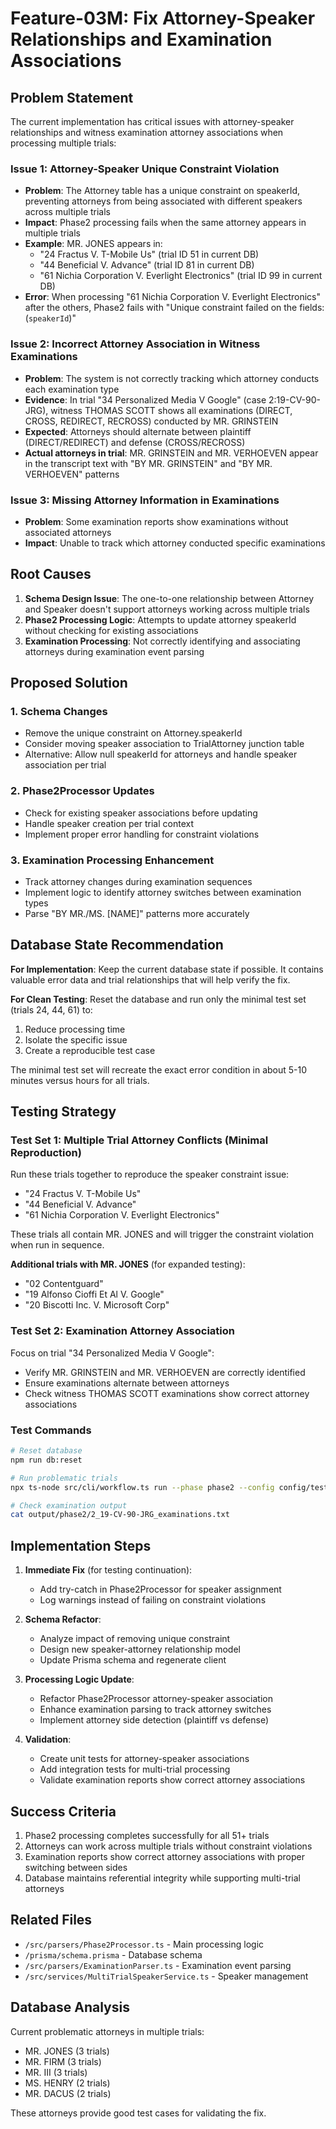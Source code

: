 # Feature-03M: Fix Attorney-Speaker Relationships and Examination Associations

## Problem Statement

The current implementation has critical issues with attorney-speaker relationships and witness examination attorney associations when processing multiple trials:

### Issue 1: Attorney-Speaker Unique Constraint Violation
- **Problem**: The Attorney table has a unique constraint on speakerId, preventing attorneys from being associated with different speakers across multiple trials
- **Impact**: Phase2 processing fails when the same attorney appears in multiple trials
- **Example**: MR. JONES appears in:
  - "24 Fractus V. T-Mobile Us" (trial ID 51 in current DB)
  - "44 Beneficial V. Advance" (trial ID 81 in current DB)
  - "61 Nichia Corporation V. Everlight Electronics" (trial ID 99 in current DB)
- **Error**: When processing "61 Nichia Corporation V. Everlight Electronics" after the others, Phase2 fails with "Unique constraint failed on the fields: (`speakerId`)"

### Issue 2: Incorrect Attorney Association in Witness Examinations
- **Problem**: The system is not correctly tracking which attorney conducts each examination type
- **Evidence**: In trial "34 Personalized Media V Google" (case 2:19-CV-90-JRG), witness THOMAS SCOTT shows all examinations (DIRECT, CROSS, REDIRECT, RECROSS) conducted by MR. GRINSTEIN
- **Expected**: Attorneys should alternate between plaintiff (DIRECT/REDIRECT) and defense (CROSS/RECROSS)
- **Actual attorneys in trial**: MR. GRINSTEIN and MR. VERHOEVEN appear in the transcript text with "BY MR. GRINSTEIN" and "BY MR. VERHOEVEN" patterns

### Issue 3: Missing Attorney Information in Examinations
- **Problem**: Some examination reports show examinations without associated attorneys
- **Impact**: Unable to track which attorney conducted specific examinations

## Root Causes

1. **Schema Design Issue**: The one-to-one relationship between Attorney and Speaker doesn't support attorneys working across multiple trials
2. **Phase2 Processing Logic**: Attempts to update attorney speakerId without checking for existing associations
3. **Examination Processing**: Not correctly identifying and associating attorneys during examination event parsing

## Proposed Solution

### 1. Schema Changes
- Remove the unique constraint on Attorney.speakerId
- Consider moving speaker association to TrialAttorney junction table
- Alternative: Allow null speakerId for attorneys and handle speaker association per trial

### 2. Phase2Processor Updates
- Check for existing speaker associations before updating
- Handle speaker creation per trial context
- Implement proper error handling for constraint violations

### 3. Examination Processing Enhancement
- Track attorney changes during examination sequences
- Implement logic to identify attorney switches between examination types
- Parse "BY MR./MS. [NAME]" patterns more accurately

## Database State Recommendation

**For Implementation**: Keep the current database state if possible. It contains valuable error data and trial relationships that will help verify the fix.

**For Clean Testing**: Reset the database and run only the minimal test set (trials 24, 44, 61) to:
1. Reduce processing time
2. Isolate the specific issue
3. Create a reproducible test case

The minimal test set will recreate the exact error condition in about 5-10 minutes versus hours for all trials.

## Testing Strategy

### Test Set 1: Multiple Trial Attorney Conflicts (Minimal Reproduction)
Run these trials together to reproduce the speaker constraint issue:
- "24 Fractus V. T-Mobile Us"
- "44 Beneficial V. Advance"  
- "61 Nichia Corporation V. Everlight Electronics"

These trials all contain MR. JONES and will trigger the constraint violation when run in sequence.

**Additional trials with MR. JONES** (for expanded testing):
- "02 Contentguard"
- "19 Alfonso Cioffi Et Al V. Google"
- "20 Biscotti Inc. V. Microsoft Corp"

### Test Set 2: Examination Attorney Association
Focus on trial "34 Personalized Media V Google":
- Verify MR. GRINSTEIN and MR. VERHOEVEN are correctly identified
- Ensure examinations alternate between attorneys
- Check witness THOMAS SCOTT examinations show correct attorney associations

### Test Commands
```bash
# Reset database
npm run db:reset

# Run problematic trials
npx ts-node src/cli/workflow.ts run --phase phase2 --config config/test-multi-attorney.json

# Check examination output
cat output/phase2/2_19-CV-90-JRG_examinations.txt
```

## Implementation Steps

1. **Immediate Fix** (for testing continuation):
   - Add try-catch in Phase2Processor for speaker assignment
   - Log warnings instead of failing on constraint violations

2. **Schema Refactor**:
   - Analyze impact of removing unique constraint
   - Design new speaker-attorney relationship model
   - Update Prisma schema and regenerate client

3. **Processing Logic Update**:
   - Refactor Phase2Processor attorney-speaker association
   - Enhance examination parsing to track attorney switches
   - Implement attorney side detection (plaintiff vs defense)

4. **Validation**:
   - Create unit tests for attorney-speaker associations
   - Add integration tests for multi-trial processing
   - Validate examination reports show correct attorney associations

## Success Criteria

1. Phase2 processing completes successfully for all 51+ trials
2. Attorneys can work across multiple trials without constraint violations
3. Examination reports show correct attorney associations with proper switching between sides
4. Database maintains referential integrity while supporting multi-trial attorneys

## Related Files

- `/src/parsers/Phase2Processor.ts` - Main processing logic
- `/prisma/schema.prisma` - Database schema
- `/src/parsers/ExaminationParser.ts` - Examination event parsing
- `/src/services/MultiTrialSpeakerService.ts` - Speaker management

## Database Analysis

Current problematic attorneys in multiple trials:
- MR. JONES (3 trials)
- MR. FIRM (3 trials)  
- MR. III (3 trials)
- MS. HENRY (2 trials)
- MR. DACUS (2 trials)

These attorneys provide good test cases for validating the fix.